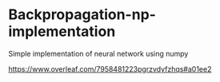 # Backpropagation-np-implementation
Simple implementation of neural network using numpy

https://www.overleaf.com/7958481223pgrzvdyfzhqs#a01ee2
